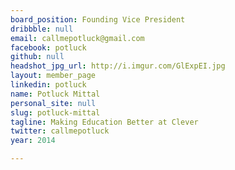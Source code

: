 ```yaml
---
board_position: Founding Vice President
dribbble: null
email: callmepotluck@gmail.com
facebook: potluck
github: null
headshot_jpg_url: http://i.imgur.com/GlExpEI.jpg
layout: member_page
linkedin: potluck
name: Potluck Mittal
personal_site: null
slug: potluck-mittal
tagline: Making Education Better at Clever
twitter: callmepotluck
year: 2014

---
```

